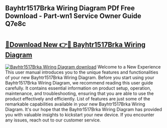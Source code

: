 ## Bayhtr1517Brka Wiring Diagram PDf Free Download - Part-wn1 Service Owner Guide Q7e8c

# <h2><a href="http://dfis86.blite.top/?on=Bayhtr1517Brka+Wiring+Diagram">🔗Download New 👉🔴 Bayhtr1517Brka Wiring Diagram</a></h2>

[![Bayhtr1517Brka Wiring Diagram download](https://i.imgur.com/lujVjoI.png)](http://dfis86.blite.top/?on=Bayhtr1517Brka+Wiring+Diagram)
Welcome to a New Experience This user manual introduces you to the unique features and functionalities of your new Bayhtr1517Brka Wiring Diagram. Before you start using your Bayhtr1517Brka Wiring Diagram, we recommend reading this user guide carefully. It contains essential information on product setup, operation, maintenance, and troubleshooting, ensuring that you are able to use the product effectively and efficiently. List of features are just some of the remarkable capabilities available in your new Bayhtr1517Brka Wiring Diagram. It's our hope that the Bayhtr1517Brka Wiring Diagram has provided you with valuable insights to kickstart your new device. If you encounter any issues, reach out to our customer service.
